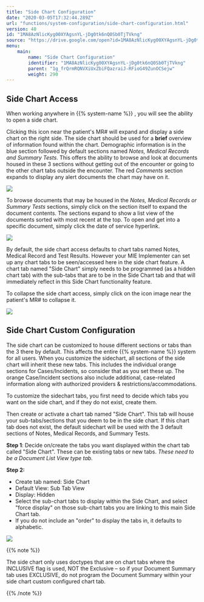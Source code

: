 ```yaml
---
title: "Side Chart Configuration"
date: "2020-03-05T17:32:44.289Z"
url: "functions/system-configuration/side-chart-configuration.html"
version: 40
id: "1MA8AzNlicKyg00XYAgsnYL-jDg0tk6nQ0Sb0TjTVkng"
source: "https://drive.google.com/open?id=1MA8AzNlicKyg00XYAgsnYL-jDg0tk6nQ0Sb0TjTVkng"
menu:
    main:
        name: "Side Chart Configuration"
        identifier: "1MA8AzNlicKyg00XYAgsnYL-jDg0tk6nQ0Sb0TjTVkng"
        parent: "1g_frQrmRQNVXiUxZbiFQazraiJ-RFioG49ZunOCSejw"
        weight: 290
---
```

## Side Chart Access

When working anywhere in {{% system-name %}} , you will see the ability to open a side chart.

Clicking this icon near the patient's MR# will expand and display a side chart on the right side. The side chart should be used for a **brief** overview of information found within the chart. Demographic information is in the blue section followed by default sections named *Notes, Medical Records and Summary Tests*. This offers the ability to browse and look at documents housed in these 3 sections without getting out of the encounter or going to the other chart tabs outside the encounter. The red *Comments* section expands to display any alert documents the chart may have on it.

![](side-chart-configuration.images/image1.png)

To browse documents that may be housed in the *Notes, Medical Records or Summary Tests* sections, simply click on the section itself to expand the document contents. The sections expand to show a list view of the documents sorted with most recent at the top. To open and get into a specific document, simply click the date of service hyperlink.

![](side-chart-configuration.images/image3.png)

By default, the side chart access defaults to chart tabs named Notes, Medical Record and Test Results. However your MIE Implementer can set up any chart tabs to be seen/accessed here in the side chart feature. A chart tab named "Side Chart" simply needs to be programmed (as a hidden chart tab) with the sub-tabs that are to be in the Side Chart tab and that will immediately reflect in this Side Chart functionality feature.



To collapse the side chart access, simply click on the icon image near the patient's MR# to collapse it.

![](side-chart-configuration.images/image2.png)

## Side Chart Custom Configuration

The side chart can be customized to house different sections or tabs than the 3 there by default. This affects the entire {{% system-name %}} system for all users. When you customize the sidechart, all sections of the side chart will inherit these new tabs. This includes the individual orange sections for Cases/Incidents, so consider that as you set these up. The orange Case/Incident sections also include additional, case-related information along with authorized providers & restrictions/accommodations.



To customize the sidechart tabs, you first need to decide which tabs you want on the side chart, and if they do not exist, create them.



Then create or activate a chart tab named "Side Chart". This tab will house your sub-tabs/sections that you deem to be in the side chart. If this chart tab does not exist, the default sidechart will be used with the 3 default sections of Notes, Medical Records, and Summary Tests.



**Step 1**: Decide on/create the tabs you want displayed within the chart tab called "Side Chart". These can be existing tabs or new tabs. *These need to be a Document List View type tab.*

**Step 2:**

* Create tab named: Side Chart
* Default View: Sub Tab View
* Display: Hidden
* Select the sub-chart tabs to display within the Side Chart, and select "force display" on those sub-chart tabs you are linking to this main Side Chart tab.
* If you do not include an "order" to display the tabs in, it defaults to alphabetic.

![](side-chart-configuration.images/image4.png)

{{% note %}}

The side chart only uses doctypes that are on chart tabs where the INCLUSIVE flag is used, NOT the Exclusive – so if your Document Summary tab uses EXCLUSIVE, do not program the Document Summary within your side chart custom configured chart tab.

{{% /note %}}



